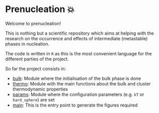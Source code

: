 # Prenucleation 💥

Welcome to prenucleation! 

This is nothing but a scientific repository 
which aims at helping with the research on the
occurrence and effects of intermediate (metastable) phases
in nucleation.

The code is written in `R` as this is the most convenient
language for the different parties of the project.

So far the project consists in:

- [bulk](bulk.R): Module where the initialisation of the bulk phase is done
- [thermo](thermo.R): Module with the main functions about the bulk and cluster thermodynamic properties
- [params](params.R): Module where the configuration parameters (e.g. `kT` or `hard_sphere`) are set
- [main](main.R): This is the entry point to generate the figures required

